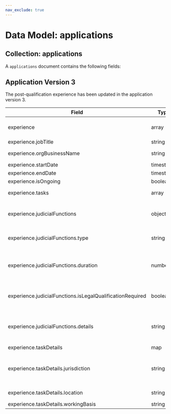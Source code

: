 ```yaml
---
nav_exclude: true
---
```

# Data Model: applications

## Collection: applications
A `applications` document contains the following fields:


## Application Version 3

The post-qualification experience has been updated in the application version 3.

| Field                                                     | Type      | Description                                                     |
| --------------------------------------------------------- | --------- | --------------------------------------------------------------- |
| experience                                                | array     | Post-qualification experience                                   |
| experience.jobTitle                                       | string    | Job title                                                       |
| experience.orgBusinessName                                | string    | Organisation or business name                                   |
| experience.startDate                                      | timestamp | Start date                                                      |
| experience.endDate                                        | timestamp | End date                                                        |
| experience.isOngoing                                      | boolean   | Still ongoing                                                   |
| experience.tasks                                          | array     | Law-related tasks in this role                                  |
| experience.judicialFunctions                              | object    | The carrying-out of judicial functions of any court or tribunal |
| experience.judicialFunctions.type                         | string    | Is this a judicial or quasi-judicial post?                      |
| experience.judicialFunctions.duration                     | number    | How many sitting days have you accumulated in this post?        |
| experience.judicialFunctions.isLegalQualificationRequired | boolean   | Is a legal qualification a requisite for appointment?           |
| experience.judicialFunctions.details                      | string    | Outline the powers, procedures and main responsibilities        |
| experience.taskDetails                                    | map       | The task details                                                |
| experience.taskDetails.jurisdiction                       | string    | Base location and/or region where you predominately operate/d   |
| experience.taskDetails.location                           | string    | Jurisdiction/area of law                                        |
| experience.taskDetails.workingBasis                       | string    | Working Basis                                                   |
